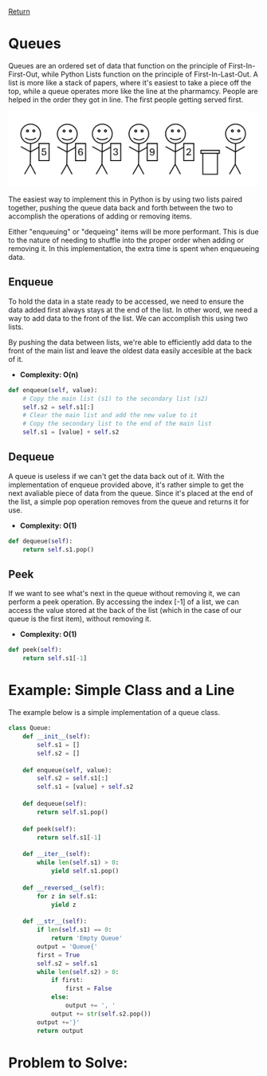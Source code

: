 [Return](0-welcome.md)

# Queues

Queues are an ordered set of data that function on the principle of First-In-First-Out, while Python Lists function on the principle of First-In-Last-Out. A list is more like a stack of papers, where it's easiest to take a piece off the top, while a queue operates more like the line at the pharmamcy. People are helped in the order they got in line. The first people getting served first.

![Queue Example](queue-example.png)

The easiest way to implement this in Python is by using two lists paired together, pushing the queue data back and forth between the two to accomplish the operations of adding or removing items.

Either "enqueuing" or "dequeing" items will be more performant. This is due to the nature of needing to shuffle into the proper order when adding or removing it. In this implementation, the extra time is spent when enqueueing data.

## Enqueue

To hold the data in a state ready to be accessed, we need to ensure the data added first always stays at the end of the list. In other word, we need a way to add data to the front of the list. We can accomplish this using two lists.

By pushing the data between lists, we're able to efficiently add data to the front of the main list and leave the oldest data easily accesible at the back of it.

- **Complexity: O(n)**

```python
def enqueue(self, value):
    # Copy the main list (s1) to the secondary list (s2)
    self.s2 = self.s1[:]
    # Clear the main list and add the new value to it
    # Copy the secondary list to the end of the main list
    self.s1 = [value] + self.s2
```

## Dequeue

A queue is useless if we can't get the data back out of it. With the implementation of enqueue provided above, it's rather simple to get the next avaliable piece of data from the queue. Since it's placed at the end of the list, a simple pop operation removes from the queue and returns it for use.

- **Complexity: O(1)**

```python
def dequeue(self):
    return self.s1.pop()
```

## Peek

If we want to see what's next in the queue without removing it, we can perform a peek operation. By accessing the index [-1] of a list, we can access the value stored at the back of the list (which in the case of our queue is the first item), without removing it.

- **Complexity: O(1)**

```python
def peek(self):
    return self.s1[-1]
```

# Example: Simple Class and a Line

The example below is a simple implementation of a queue class. 

```python
class Queue:
    def __init__(self):
        self.s1 = []
        self.s2 = []

    def enqueue(self, value):
        self.s2 = self.s1[:]
        self.s1 = [value] + self.s2

    def dequeue(self):
        return self.s1.pop()

    def peek(self):
        return self.s1[-1]

    def __iter__(self):
        while len(self.s1) > 0:
            yield self.s1.pop()

    def __reversed__(self):
        for z in self.s1:
            yield z

    def __str__(self):
        if len(self.s1) == 0:
            return 'Empty Queue'
        output = 'Queue{'
        first = True
        self.s2 = self.s1
        while len(self.s2) > 0:
            if first:
                first = False
            else:
                output += ', '
            output += str(self.s2.pop())
        output +='}'
        return output  
```

# Problem to Solve:

